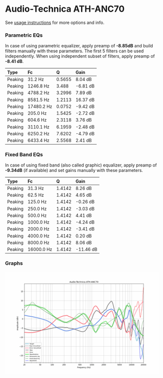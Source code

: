 # Audio-Technica ATH-ANC70
See [usage instructions](https://github.com/jaakkopasanen/AutoEq#usage) for more options and info.

### Parametric EQs
In case of using parametric equalizer, apply preamp of **-8.85dB** and build filters manually
with these parameters. The first 5 filters can be used independently.
When using independent subset of filters, apply preamp of **-8.41 dB**.

| Type    | Fc         |      Q | Gain     |
|:--------|:-----------|:-------|:---------|
| Peaking | 31.2 Hz    | 0.5655 | 8.04 dB  |
| Peaking | 1246.8 Hz  | 3.488  | -6.81 dB |
| Peaking | 4788.2 Hz  | 3.2996 | 7.89 dB  |
| Peaking | 8581.5 Hz  | 1.2113 | 16.37 dB |
| Peaking | 17480.2 Hz | 0.0752 | -9.42 dB |
| Peaking | 205.0 Hz   | 1.5425 | -2.72 dB |
| Peaking | 604.6 Hz   | 2.3118 | 3.76 dB  |
| Peaking | 3110.1 Hz  | 6.1959 | -2.48 dB |
| Peaking | 6250.2 Hz  | 7.6202 | -4.79 dB |
| Peaking | 6433.4 Hz  | 2.5568 | 2.41 dB  |

### Fixed Band EQs
In case of using fixed band (also called graphic) equalizer, apply preamp of **-9.34dB**
(if available) and set gains manually with these parameters.

| Type    | Fc         |      Q | Gain      |
|:--------|:-----------|:-------|:----------|
| Peaking | 31.3 Hz    | 1.4142 | 8.26 dB   |
| Peaking | 62.5 Hz    | 1.4142 | 4.65 dB   |
| Peaking | 125.0 Hz   | 1.4142 | -0.26 dB  |
| Peaking | 250.0 Hz   | 1.4142 | -3.03 dB  |
| Peaking | 500.0 Hz   | 1.4142 | 4.41 dB   |
| Peaking | 1000.0 Hz  | 1.4142 | -4.24 dB  |
| Peaking | 2000.0 Hz  | 1.4142 | -3.41 dB  |
| Peaking | 4000.0 Hz  | 1.4142 | 0.20 dB   |
| Peaking | 8000.0 Hz  | 1.4142 | 8.06 dB   |
| Peaking | 16000.0 Hz | 1.4142 | -11.46 dB |

### Graphs
![](./Audio-Technica%20ATH-ANC70.png)